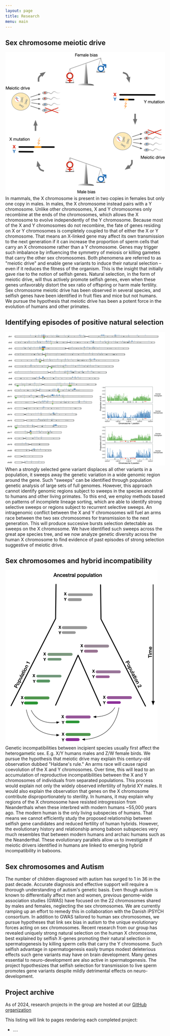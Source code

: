 ```yaml
---
layout: page
title: Research
menu: main
---
```


## Sex chromosome meiotic drive
<p><span class="image right"><img src="images/hypothesis.png" /></span>In mammals, the X chromosome is present in two copies in females but only one copy in males. In males, the X chromosome instead pairs with a Y chromosome. Unlike other chromosomes, X and Y chromosomes only recombine at the ends of the chromosomes, which allows the X chromosome to evolve independently of the Y chromosome. Because most of the X and Y chromosomes do not recombine, the fate of genes residing on X or Y chromosomes is completely coupled to that of either the X or Y chromosome. That means an X-linked gene may affect its own transmission to the next generation if it can increase the proportion of sperm cells that carry an X chromosome rather than a Y chromosome. Genes may trigger such imbalance by influencing the symmetry of meiosis or killing gametes that carry the other sex chromosomes. Both phenomena are referred to as "meiotic drive" and enable gene variants to induce their natural selection – even if it reduces the fitness of the organism. This is the insight that initially gave rise to the notion of selfish genes. Natural selection, in the form of meiotic drive, will thus actively promote selfish genes, even when these genes unfavorably distort the sex ratio of offspring or harm male fertility. Sex chromosome meiotic drive has been observed in several species, and selfish genes have been identified in fruit flies and mice but not humans. We pursue the hypothesis that meiotic drive has been a potent force in the evolution of humans and other primates. 
</p>

## Identifying episodes of positive natural selection
<p><span class="image right"><img src="images/ils_regions.png" /></span>When a strongly selected gene variant displaces all other variants in a population, it sweeps away the genetic variation in a wide genomic region around the gene. Such "sweeps" can be identified through population genetic analysis of large sets of full genomes. However, this approach cannot identify genomic regions subject to sweeps in the species ancestral to humans and other living primates. To this end, we employ methods based on patterns of incomplete lineage sorting, which are able to identify strong selective sweeps or regions subject to recurrent selective sweeps. An intragenomic conflict between the X and Y chromosomes will fuel an arms race between the two sex chromosomes for transmission to the next generation. This will produce succesive bursts selection detectable as sweeps on the X chromosome. We have identified such sweeps across the great ape species tree, and we now analyze genetic diversity across the human X chromosome to find evidence of past episodes of strong selection suggestive of meiotic drive.
</p>

## Sex chromosomes and hybrid incompatibility
<p><span class="image right"><img src="images/hybrid_incompat.png" /></span>Genetic incompatibilities between incipient species usually first affect the heterogametic sex. E.g. X/Y humans males and Z/W female birds. We pursue the hypothesis that meiotic drive may explain this century-old observation dubbed "Haldane's rule." An arms race will cause rapid coevolution of the X and Y chromosomes. Over time, this will lead to an accumulation of reproductive incompatibilities between the X and Y chromosomes of individuals from separated populations. This process would explain not only the widely observed infertility of hybrid XY males. It would also explain the observation that genes on the X chromosome contribute disproportionately to sterility. In humans, it may explain why regions of the X chromosome have resisted introgression from Neanderthals when these interbred with modern humans ~55,000 years ago. The modern human is the only living subspecies of humans. That means we cannot efficiently study the proposed relationship between selfish gene candidates and reduced fertility of human hybrids. However, the evolutionary history and relationship among baboon subspecies very much resembles that between modern humans and archaic humans such as the Neanderthal. These evolutionary parallels allow us to investigate if meiotic drivers identified in humans are linked to emerging hybrid incompatibility in baboons. 
</p>

## Sex chromosomes and Autism
<p>The number of children diagnosed with autism has surged to 1 in 36 in the past decade. Accurate diagnosis and effective support will require a thorough understanding of autism's genetic basis. Even though autism is known to differentially affect men and women, previous genome-wide association studies (GWAS) have focused on the 22 chromosomes shared by males and females, neglecting the sex chromosomes. We are currently ramping up an effort to remedy this in collaboration with the Danish iPSYCH consortium. In addition to GWAS tailored to human sex chromosomes, we pursue hypotheses that link sex bias in autism to the unique evolutionary forces acting on sex chromosomes. Recent research from our group has revealed uniquely strong natural selection on the human X chromosome, best explained by selfish X-genes promoting their natural selection in spermatogenesis by killing sperm cells that carry the Y chromosome. Such selfish advantage in spermatogenesis easily trumps modest deleterious effects such gene variants may have on brain development. Many genes essential to neuro-development are also active in spermatogenesis. The project hypothesizes that selfish selection for transmission to live sperm promotes gene variants despite mildly detrimental effects on neuro-development.
</p>

 
<!-- ## Population genetics of intragenomic conflict

I propose a model where antagonizing selfish gene variants on the X and Y chromosomes depress and stabilize each other's frequency. This establishes a dynamic equilibrium, where a large number of selfish gene-variants, which together control meiotic balance, are maintained at low frequencies by frequency-dependent balancing selection. I hypothesize that disturbances to this equilibrium will trigger strong selection on selfish gene variants and thus allow them to reach very high frequencies in a population quickly. The exodus from Africa resulted in many such disturbances in the form of rapid changes in population size and exchange of individuals between populations. I have explored the properties of the simplest possible version of this model and found the internal consistency and qualitative predictions to be in line with my hypothesis. This simple model is thus able to explain my recent observation of extremely strong selection on the X chromosome coinciding with the spread of modern humans out of Africa1.  -->


## Project archive

As of 2024, research projects in the group are hosted at our [GitHub organization](https://github.com/munch-group)

This listing will link to pages rendering each completed project:

- ....


